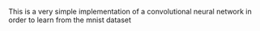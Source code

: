 This is a very simple implementation of a convolutional neural network in 
order to learn from the mnist dataset
